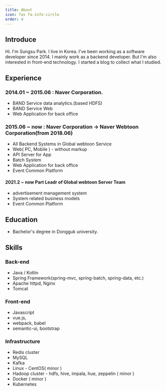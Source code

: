 ```yaml
---
title: About
icon: fas fa-info-circle
order: 4
---
```


## Introduce

Hi. I'm Sungsu Park.
I live in Korea.
I've been working as a software developer since 2014.
I mainly work as a backend developer.
But I'm also interested in front-end technology.
I started a blog to collect what I studied.

## Experience
### 2014.01 ~ 2015.06 : Naver Corporation.
- BAND Service data analytics.(based HDFS)
- BAND Service Web
- Web Application for back office

### 2015.06 ~ now : Naver Corporation -> Naver Webtoon Corporation(from 2018.06)
 - All Backend Systems in Global webtoon Service
 - Web( PC, Mobile ) - without markup
 - API Server for App
 - Batch System
 - Web Application for back office
 - Event Common Platform

#### 2021.2 ~ now Part Leadr of Global webtoon Server Team
 - advertisement management system
 - System related business models
 - Event Common Platform

## Education
- Bachelor's degree in Dongguk university.

## Skills
### Back-end
 - Java / Kotlin
 - Spring Framework(spring-mvc, spring-batch, spring-data, etc.)
 - Apache httpd, Nginx
 - Tomcat

### Front-end
 - Javascript
 - vue.js,
 - webpack, babel
 - semantic-ui, bootstrap

### Infrastructure
- Redis cluster
- MySQL
- Kafka
- Linux - CentOS( minor )
- Hadoop cluster - hdfs, hive, impala, hue, zeppelin ( minor )
- Docker ( minor )
- Kubernetes

